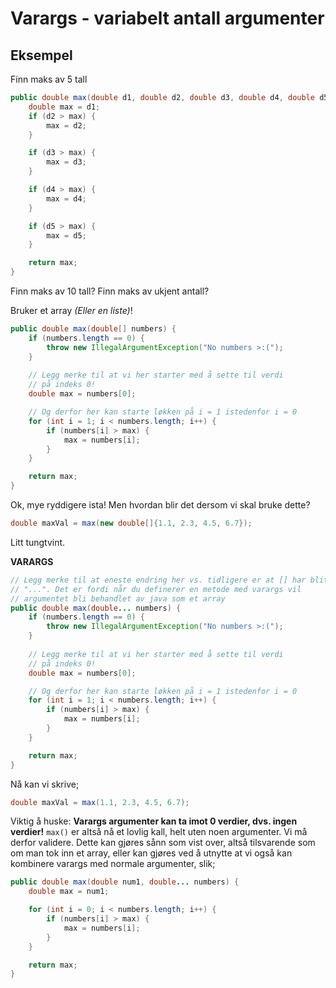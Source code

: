 # Varargs - variabelt antall argumenter

## Eksempel

Finn maks av 5 tall

```java
public double max(double d1, double d2, double d3, double d4, double d5) {
    double max = d1;
    if (d2 > max) {
        max = d2;
    }

    if (d3 > max) {
        max = d3;
    }

    if (d4 > max) {
        max = d4;
    }

    if (d5 > max) {
        max = d5;
    }

    return max;
}
```

Finn maks av 10 tall? Finn maks av ukjent antall?

Bruker et array *(Eller en liste)*!

```java
public double max(double[] numbers) {
    if (numbers.length == 0) {
        throw new IllegalArgumentException("No numbers >:(");
    }
    
    // Legg merke til at vi her starter med å sette til verdi 
    // på indeks 0!
    double max = numbers[0];

    // Og derfor her kan starte løkken på i = 1 istedenfor i = 0
    for (int i = 1; i < numbers.length; i++) {
        if (numbers[i] > max) {
            max = numbers[i];
        }
    }

    return max;
}
```

Ok, mye ryddigere ista! Men hvordan blir det dersom vi skal bruke dette?

```java
double maxVal = max(new double[]{1.1, 2.3, 4.5, 6.7});
```

Litt tungtvint.

**VARARGS**

```java
// Legg merke til at eneste endring her vs. tidligere er at [] har blitt
// "...". Det er fordi når du definerer en metode med varargs vil 
// argumentet bli behandlet av java som et array 
public double max(double... numbers) {
    if (numbers.length == 0) {
        throw new IllegalArgumentException("No numbers >:(");
    }
    
    // Legg merke til at vi her starter med å sette til verdi 
    // på indeks 0!
    double max = numbers[0];

    // Og derfor her kan starte løkken på i = 1 istedenfor i = 0
    for (int i = 1; i < numbers.length; i++) {
        if (numbers[i] > max) {
            max = numbers[i];
        }
    }

    return max;
}
```

Nå kan vi skrive;
```java
double maxVal = max(1.1, 2.3, 4.5, 6.7);
```

Viktig å huske: **Varargs argumenter kan ta imot 0 verdier, dvs. ingen verdier!** `max()` er altså nå et lovlig kall, helt uten noen argumenter. Vi må derfor validere. Dette kan gjøres sånn som vist over, altså tilsvarende som om man tok inn et array, eller kan gjøres ved å utnytte at vi også kan kombinere varargs med normale argumenter, slik;

```java
public double max(double num1, double... numbers) {
    double max = num1;

    for (int i = 0; i < numbers.length; i++) {
        if (numbers[i] > max) {
            max = numbers[i];
        }
    }

    return max;
}
```